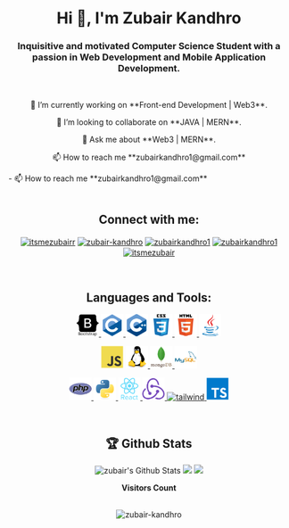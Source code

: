 <h1 align="center">Hi 👋, I'm Zubair Kandhro</h1>

<h3 align="center">Inquisitive and motivated Computer Science Student with a passion in Web Development and Mobile
    Application Development.</h3>
<br />

<p align='center'> 🔭 I’m currently working on **Front-end Development | Web3**. </p>
<p align='center'> 👯 I’m looking to collaborate on **JAVA | MERN**. </p>
<p align='center'> 💬 Ask me about **Web3 | MERN**. </p>
<p align='center'> 📫 How to reach me **zubairkandhro1@gmail.com** </p>
- 📫 How to reach me **zubairkandhro1@gmail.com**

<br/>

<br/>

<h2 align="center">Connect with me:</h2>
<p align="center">
    <a href="https://twitter.com/itsmezubairr" target="blank"><img align="center"
            src="https://raw.githubusercontent.com/rahuldkjain/github-profile-readme-generator/master/src/images/icons/Social/twitter.svg"
            alt="itsmezubairr" height="30" width="40" /></a>
    <a href="https://linkedin.com/in/zubair-kandhro" target="blank"><img align="center"
            src="https://raw.githubusercontent.com/rahuldkjain/github-profile-readme-generator/master/src/images/icons/Social/linked-in-alt.svg"
            alt="zubair-kandhro" height="30" width="40" /></a>
    <a href="https://www.hackerrank.com/zubairkandhro1" target="blank"><img align="center"
            src="https://raw.githubusercontent.com/rahuldkjain/github-profile-readme-generator/master/src/images/icons/Social/hackerrank.svg"
            alt="zubairkandhro1" height="30" width="40" /></a>
    <a href="https://www.leetcode.com/zubairkandhro1" target="blank"><img align="center"
            src="https://raw.githubusercontent.com/rahuldkjain/github-profile-readme-generator/master/src/images/icons/Social/leet-code.svg"
            alt="zubairkandhro1" height="30" width="40" /></a>
    <a href="https://discord.gg/itsmezubair" target="blank"><img align="center"
            src="https://raw.githubusercontent.com/rahuldkjain/github-profile-readme-generator/master/src/images/icons/Social/discord.svg"
            alt="itsmezubair" height="30" width="40" /></a>
</p>

<br>

<h2 align="center">Languages and Tools:</h2>
<p align="center">
    <a href="https://getbootstrap.com" target="_blank" rel="noreferrer"> <img
            src="https://raw.githubusercontent.com/devicons/devicon/master/icons/bootstrap/bootstrap-plain-wordmark.svg"
            alt="bootstrap" width="40" height="40" /> </a>
    <a href="https://www.cprogramming.com/" target="_blank"
        rel="noreferrer"> <img src="https://raw.githubusercontent.com/devicons/devicon/master/icons/c/c-original.svg"
            alt="c" width="40" height="40" /> </a>
    <a href="https://www.w3schools.com/cpp/" target="_blank"
        rel="noreferrer"> <img
            src="https://raw.githubusercontent.com/devicons/devicon/master/icons/cplusplus/cplusplus-original.svg"
            alt="cplusplus" width="40" height="40" /></a>
    <a href="https://www.w3schools.com/css/" target="_blank"
        rel="noreferrer"> <img
            src="https://raw.githubusercontent.com/devicons/devicon/master/icons/css3/css3-original-wordmark.svg"
            alt="css3" width="40" height="40" /> </a>
    <a href="https://www.w3.org/html/" target="_blank"
        rel="noreferrer"> <img
            src="https://raw.githubusercontent.com/devicons/devicon/master/icons/html5/html5-original-wordmark.svg"
            alt="html5" width="40" height="40" /> </a>
    <a href="https://www.java.com" target="_blank" rel="noreferrer">
        <img src="https://raw.githubusercontent.com/devicons/devicon/master/icons/java/java-original.svg" alt="java"
            width="40" height="40" /> </a>
</p>
<p align="center">
    <a href="https://developer.mozilla.org/en-US/docs/Web/JavaScript"
        target="_blank" rel="noreferrer"> <img
            src="https://raw.githubusercontent.com/devicons/devicon/master/icons/javascript/javascript-original.svg"
            alt="javascript" width="40" height="40" /></a>
    <a href="https://www.linux.org/" target="_blank"
        rel="noreferrer"> <img
            src="https://raw.githubusercontent.com/devicons/devicon/master/icons/linux/linux-original.svg" alt="linux"
            width="40" height="40" /> </a>
    <a href="https://www.mongodb.com/" target="_blank" rel="noreferrer"> <img
            src="https://raw.githubusercontent.com/devicons/devicon/master/icons/mongodb/mongodb-original-wordmark.svg"
            alt="mongodb" width="40" height="40" /> </a>
    <a href="https://www.mysql.com/" target="_blank"
        rel="noreferrer"> <img
            src="https://raw.githubusercontent.com/devicons/devicon/master/icons/mysql/mysql-original-wordmark.svg"
            alt="mysql" width="40" height="40" /> </a>
</p>
<p align="center">
    <a href="https://www.php.net" target="_blank" rel="noreferrer">
        <img src="https://raw.githubusercontent.com/devicons/devicon/master/icons/php/php-original.svg" alt="php"
            width="40" height="40" /> </a>
    <a href="https://www.python.org" target="_blank" rel="noreferrer"> <img
            src="https://raw.githubusercontent.com/devicons/devicon/master/icons/python/python-original.svg"
            alt="python" width="40" height="40" /> </a>
    <a href="https://reactjs.org/" target="_blank" rel="noreferrer">
        <img src="https://raw.githubusercontent.com/devicons/devicon/master/icons/react/react-original-wordmark.svg"
            alt="react" width="40" height="40" /> </a>
    <a href="https://redux.js.org" target="_blank" rel="noreferrer">
        <img src="https://raw.githubusercontent.com/devicons/devicon/master/icons/redux/redux-original.svg" alt="redux"
            width="40" height="40" /> </a>
    <a href="https://tailwindcss.com/" target="_blank" rel="noreferrer"> <img
            src="https://www.vectorlogo.zone/logos/tailwindcss/tailwindcss-icon.svg" alt="tailwind" width="40"
            height="40" /> </a>
    <a href="https://www.typescriptlang.org/" target="_blank" rel="noreferrer"> <img
            src="https://raw.githubusercontent.com/devicons/devicon/master/icons/typescript/typescript-original.svg"
            alt="typescript" width="40" height="40" /> </a> 
</p>

<br/>
<!-- GITHUB STATS -->

<h2 align="center">🏆 Github Stats</h2>
<p align="center">
    <img src="https://github-readme-stats.vercel.app/api?username=zubair-kandhro&theme=dark&show_icons=true&count_private=true" alt="zubair's Github Stats" width="45%"/>
   <img src="https://github-readme-streak-stats.herokuapp.com?user=zubair-kandhro&theme=dark" width="45%"/>
   <img src="https://github-readme-stats.vercel.app/api/top-langs/?username=zubair-kandhro&layout=compact&theme=dark&langs_count=10" width="40%"/>
   </p>

<!-- PROFILE COUNT -->

<div align = "center"> <b>Visitors Count</b> 
    <br/><br/>
   <p align="center"> <img
           src="https://komarev.com/ghpvc/?username=zubair-kandhro&label=Profile%20views&color=0e75b6&style=flat"
           alt="zubair-kandhro" /> </p>
</div>
